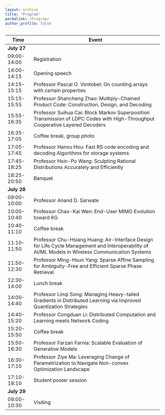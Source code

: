 ```yaml
---
layout: archive
title: "Program"
permalink: /Program/
author_profile: false
---
```


| Time               | Event |
|--------------------|-------|
| **July 27**       |       |
| 09:00-14:00       | Registration |
| 14:00-14:15       | Opening speech |
| 14:15-15:15       | Professor Pascal O. Vontobel: On counting arrays with certain properties |
| 15:15-15:55       | Professor Shancheng Zhao: Multiply-Chained Product Code: Construction, Design, and Decoding |
| 15:55-16:35       | Professor Suihua Cai: Block Markov Superposition Transmission of LDPC Codes with High-Throughput Cooperative Layered Decoders |
| 16:35-17:05       | Coffee break, group photo |
| 17:05-17:45       | Professor Hanxu Hou: Fast RS code encoding and decoding Algorithms for storage systems |
| 17:45-18:25       | Professor Hsin-Po Wang: Sculpting Rational Distributions Accurately and Efficiently |
| 18:25-20:50       | Banquet |
| **July 28**       |       |
| 09:00-10:00       | Professor Anand D. Sarwate |
| 10:00-10:40       | Professor Chao-Kai Wen: End-User MIMO Evolution toward 6G |
| 10:40-11:10       | Coffee break |
| 11:10-11:50       | Professor Chu-Hsiang Huang: Air-Interface Design for Life Cycle Management and Interoperability of AI/ML Models in Wireless Communication Systems |
| 11:50-12:30       | Professor Ming-Hsun Yang: Sparse Affine Sampling for Ambiguity-Free and Efficient Sparse Phase Retrieval |
| 12:30-14:00       | Lunch break |
| 14:00-14:40       | Professor Linqi Song: Managing Heavy-tailed Gradients in Distributed Learning via Improved Quantization Strategies |
| 14:40-15:20       | Professor Congduan Li: Distributed Computation and Learning meets Network Coding |
| 15:20-15:50       | Coffee break |
| 15:50-16:30       | Professor Farzan Farnia: Scalable Evaluation of Generative Models |
| 16:30-17:10       | Professor Ziye Ma: Leveraging Change of Parametrization to Navigate Non-convex Optimization Landscape |
| 17:10-18:10       | Student poster session |
| **July 29**       |       |
| 09:00-10:30       | Visiting|
